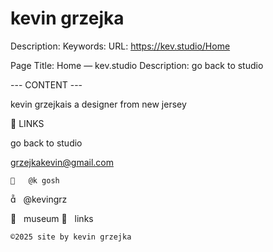# kevin grzejka

Description: Keywords:
URL: https://kev.studio/Home

Page Title: Home — kev.studio
Description: go back to studio

--- CONTENT ---

kevin grzejkais a designer from new jersey


	



 



	
	
︎ LINKS

go back to studio

grzejkakevin@gmail.com


	
	︎   @k gosh
︎   @kevingrz

	
︎   museum
︎   links












	
	©2025 site by kevin grzejka

